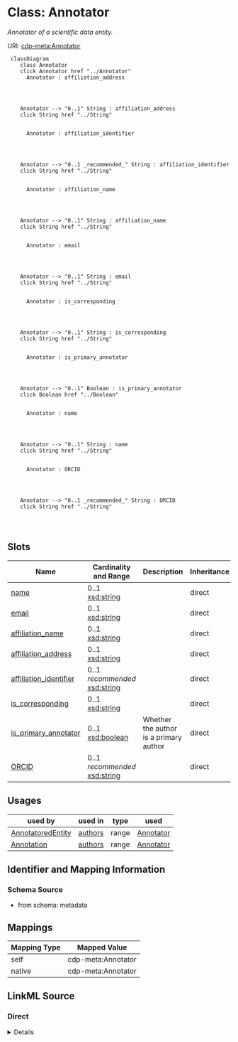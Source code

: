 

# Class: Annotator


_Annotator of a scientific data entity._





URI: [cdp-meta:Annotator](metadataAnnotator)






```mermaid
 classDiagram
    class Annotator
    click Annotator href "../Annotator"
      Annotator : affiliation_address
        
          
    
    
    Annotator --> "0..1" String : affiliation_address
    click String href "../String"

        
      Annotator : affiliation_identifier
        
          
    
    
    Annotator --> "0..1 _recommended_" String : affiliation_identifier
    click String href "../String"

        
      Annotator : affiliation_name
        
          
    
    
    Annotator --> "0..1" String : affiliation_name
    click String href "../String"

        
      Annotator : email
        
          
    
    
    Annotator --> "0..1" String : email
    click String href "../String"

        
      Annotator : is_corresponding
        
          
    
    
    Annotator --> "0..1" String : is_corresponding
    click String href "../String"

        
      Annotator : is_primary_annotator
        
          
    
    
    Annotator --> "0..1" Boolean : is_primary_annotator
    click Boolean href "../Boolean"

        
      Annotator : name
        
          
    
    
    Annotator --> "0..1" String : name
    click String href "../String"

        
      Annotator : ORCID
        
          
    
    
    Annotator --> "0..1 _recommended_" String : ORCID
    click String href "../String"

        
      
```




<!-- no inheritance hierarchy -->


## Slots

| Name | Cardinality and Range | Description | Inheritance |
| ---  | --- | --- | --- |
| [name](name.md) | 0..1 <br/> [xsd:string](http://www.w3.org/2001/XMLSchema#string) |  | direct |
| [email](email.md) | 0..1 <br/> [xsd:string](http://www.w3.org/2001/XMLSchema#string) |  | direct |
| [affiliation_name](affiliation_name.md) | 0..1 <br/> [xsd:string](http://www.w3.org/2001/XMLSchema#string) |  | direct |
| [affiliation_address](affiliation_address.md) | 0..1 <br/> [xsd:string](http://www.w3.org/2001/XMLSchema#string) |  | direct |
| [affiliation_identifier](affiliation_identifier.md) | 0..1 _recommended_ <br/> [xsd:string](http://www.w3.org/2001/XMLSchema#string) |  | direct |
| [is_corresponding](is_corresponding.md) | 0..1 <br/> [xsd:string](http://www.w3.org/2001/XMLSchema#string) |  | direct |
| [is_primary_annotator](is_primary_annotator.md) | 0..1 <br/> [xsd:boolean](http://www.w3.org/2001/XMLSchema#boolean) | Whether the author is a primary author | direct |
| [ORCID](ORCID.md) | 0..1 _recommended_ <br/> [xsd:string](http://www.w3.org/2001/XMLSchema#string) |  | direct |





## Usages

| used by | used in | type | used |
| ---  | --- | --- | --- |
| [AnnotatoredEntity](AnnotatoredEntity.md) | [authors](authors.md) | range | [Annotator](Annotator.md) |
| [Annotation](Annotation.md) | [authors](authors.md) | range | [Annotator](Annotator.md) |






## Identifier and Mapping Information







### Schema Source


* from schema: metadata





## Mappings

| Mapping Type | Mapped Value |
| ---  | ---  |
| self | cdp-meta:Annotator |
| native | cdp-meta:Annotator |





## LinkML Source

<!-- TODO: investigate https://stackoverflow.com/questions/37606292/how-to-create-tabbed-code-blocks-in-mkdocs-or-sphinx -->

### Direct

<details>
```yaml
name: Annotator
description: Annotator of a scientific data entity.
from_schema: metadata
attributes:
  name:
    name: name
    from_schema: metadata
    exact_mappings:
    - cdp-common:author_name
    alias: name
    owner: Annotator
    domain_of:
    - Author
    - Annotator
    - Organism
    - Tissue
    - CellType
    - CellStrain
    - CellComponent
    - AnnotationObject
    range: string
    inlined: true
    inlined_as_list: true
  email:
    name: email
    from_schema: metadata
    exact_mappings:
    - cdp-common:author_email
    alias: email
    owner: Annotator
    domain_of:
    - Author
    - Annotator
    range: string
    inlined: true
    inlined_as_list: true
  affiliation_name:
    name: affiliation_name
    from_schema: metadata
    exact_mappings:
    - cdp-common:author_affiliation_name
    alias: affiliation_name
    owner: Annotator
    domain_of:
    - Author
    - Annotator
    range: string
    inlined: true
    inlined_as_list: true
  affiliation_address:
    name: affiliation_address
    from_schema: metadata
    exact_mappings:
    - cdp-common:author_affiliation_address
    alias: affiliation_address
    owner: Annotator
    domain_of:
    - Author
    - Annotator
    range: string
    inlined: true
    inlined_as_list: true
  affiliation_identifier:
    name: affiliation_identifier
    from_schema: metadata
    exact_mappings:
    - cdp-common:affiliation_identifier
    alias: affiliation_identifier
    owner: Annotator
    domain_of:
    - Author
    - Annotator
    range: string
    recommended: true
    inlined: true
    inlined_as_list: true
  is_corresponding:
    name: is_corresponding
    from_schema: metadata
    exact_mappings:
    - cdp-common:author_corresponding_author_status
    alias: is_corresponding
    owner: Annotator
    domain_of:
    - Author
    - Annotator
    range: string
    inlined: true
    inlined_as_list: true
  is_primary_annotator:
    name: is_primary_annotator
    description: Whether the author is a primary author.
    from_schema: metadata
    exact_mappings:
    - cdp-common:author_primary_author_status
    rank: 1000
    alias: is_primary_annotator
    owner: Annotator
    domain_of:
    - Annotator
    range: boolean
    inlined: true
    inlined_as_list: true
  ORCID:
    name: ORCID
    from_schema: metadata
    exact_mappings:
    - cdp-common:orcid
    alias: ORCID
    owner: Annotator
    domain_of:
    - Author
    - Annotator
    range: string
    recommended: true
    inlined: true
    inlined_as_list: true

```
</details>

### Induced

<details>
```yaml
name: Annotator
description: Annotator of a scientific data entity.
from_schema: metadata
attributes:
  name:
    name: name
    from_schema: metadata
    exact_mappings:
    - cdp-common:author_name
    alias: name
    owner: Annotator
    domain_of:
    - Author
    - Annotator
    - Organism
    - Tissue
    - CellType
    - CellStrain
    - CellComponent
    - AnnotationObject
    range: string
    inlined: true
    inlined_as_list: true
  email:
    name: email
    from_schema: metadata
    exact_mappings:
    - cdp-common:author_email
    alias: email
    owner: Annotator
    domain_of:
    - Author
    - Annotator
    range: string
    inlined: true
    inlined_as_list: true
  affiliation_name:
    name: affiliation_name
    from_schema: metadata
    exact_mappings:
    - cdp-common:author_affiliation_name
    alias: affiliation_name
    owner: Annotator
    domain_of:
    - Author
    - Annotator
    range: string
    inlined: true
    inlined_as_list: true
  affiliation_address:
    name: affiliation_address
    from_schema: metadata
    exact_mappings:
    - cdp-common:author_affiliation_address
    alias: affiliation_address
    owner: Annotator
    domain_of:
    - Author
    - Annotator
    range: string
    inlined: true
    inlined_as_list: true
  affiliation_identifier:
    name: affiliation_identifier
    from_schema: metadata
    exact_mappings:
    - cdp-common:affiliation_identifier
    alias: affiliation_identifier
    owner: Annotator
    domain_of:
    - Author
    - Annotator
    range: string
    recommended: true
    inlined: true
    inlined_as_list: true
  is_corresponding:
    name: is_corresponding
    from_schema: metadata
    exact_mappings:
    - cdp-common:author_corresponding_author_status
    alias: is_corresponding
    owner: Annotator
    domain_of:
    - Author
    - Annotator
    range: string
    inlined: true
    inlined_as_list: true
  is_primary_annotator:
    name: is_primary_annotator
    description: Whether the author is a primary author.
    from_schema: metadata
    exact_mappings:
    - cdp-common:author_primary_author_status
    rank: 1000
    alias: is_primary_annotator
    owner: Annotator
    domain_of:
    - Annotator
    range: boolean
    inlined: true
    inlined_as_list: true
  ORCID:
    name: ORCID
    from_schema: metadata
    exact_mappings:
    - cdp-common:orcid
    alias: ORCID
    owner: Annotator
    domain_of:
    - Author
    - Annotator
    range: string
    recommended: true
    inlined: true
    inlined_as_list: true

```
</details>